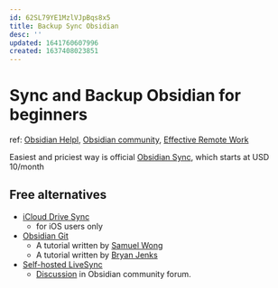 ```yaml
---
id: 62SL79YE1MzlVJpBqs8x5
title: Backup Sync Obsidian
desc: ''
updated: 1641760607996
created: 1637408023851
---
```

# Sync and Backup Obsidian for beginners

ref: [Obsidian Helpl](https://help.obsidian.md/Obsidian/iOS+app), [Obsidian community](https://forum.obsidian.md/t/backup-obsidian-for-beginners/12267/12), [Effective Remote Work](https://effectiveremotework.com/2020/09/obsidian-sync-your-vaults-with-git-github/)

Easiest and priciest way is official [Obsidian Sync](https://obsidian.md/sync), which starts at USD 10/month

## Free alternatives

- [iCloud Drive Sync](https://help.obsidian.md/Obsidian/iOS+app#iCloud%20Drive%20Sync)
    - for iOS users only
- [Obsidian Git](https://github.com/denolehov/obsidian-git) 
    - A tutorial written by [Samuel Wong](https://desktopofsamuel.com/how-to-sync-obsidian-vault-for-free-using-git/)
    - A tutorial written by [Bryan Jenks](https://medium.com/analytics-vidhya/how-i-put-my-mind-under-version-control-24caea37b8a5)
- [Self-hosted LiveSync](https://github.com/vrtmrz/obsidian-livesync)
    - [Discussion](https://forum.obsidian.md/t/self-hosted-livesync-ex-obsidian-livesync-released/26673) in Obsidian community forum.
